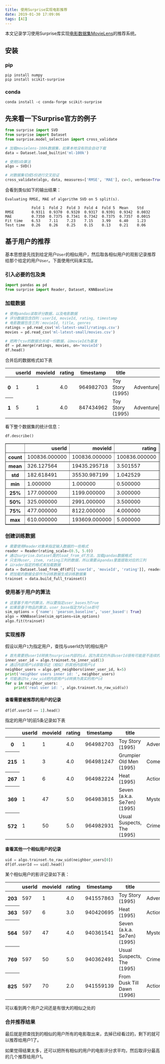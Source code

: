 ```yaml
---
title: 使用Surprise实现电影推荐
date: 2019-01-30 17:09:06
tags: [AI]
---
```


本文记录学习使用Surprise库实现[电影数据集MovieLens](http://files.grouplens.org/datasets/movielens/ml-latest-small.zip)的推荐系统。

<!-- more -->

## 安装

### pip

```
pip install numpy
pip install scikit-surprise
```

### conda

```
conda install -c conda-forge scikit-surprise
```

## 先来看一下Surprise官方的例子

```python
from surprise import SVD
from surprise import Dataset
from surprise.model_selection import cross_validate

# 加载movielens-100k数据集，如果本地没有则会自动下载
data = Dataset.load_builtin('ml-100k')

# 使用SVD算法
algo = SVD()

# 对数据集切成5份进行交叉验证
cross_validate(algo, data, measures=['RMSE', 'MAE'], cv=5, verbose=True)
```

会看到类似如下的输出结果：

```
Evaluating RMSE, MAE of algorithm SVD on 5 split(s).

            Fold 1  Fold 2  Fold 3  Fold 4  Fold 5  Mean    Std
RMSE        0.9311  0.9370  0.9320  0.9317  0.9391  0.9342  0.0032
MAE         0.7350  0.7375  0.7341  0.7342  0.7375  0.7357  0.0015
Fit time    6.53    7.11    7.23    7.15    3.99    6.40    1.23
Test time   0.26    0.26    0.25    0.15    0.13    0.21    0.06
```

## 基于用户的推荐

基本思想是先找到给定用户`User`的相似用户，然后取各相似用户的观影记录推荐给那个给定的用户`User`。下面使用代码来实现。

### 引入必要的包及类

```python
import pandas as pd
from surprise import Reader, Dataset, KNNBaseline
```

### 加载数据

```python
# 使用pandas读取评分数据，以及电影数据
# 评分数据包含四列：userId, movieId, rating, timestamp
# 电影数据包含三列：movieId, title, genres
ratings = pd.read_csv('ml-latest-small/ratings.csv') 
movies = pd.read_csv('ml-latest-small/movies.csv')

# 把两个csv的数据合并成一份数据，以movieId为基准
df = pd.merge(ratings, movies, on='movieId')
df.head()
```

合并后的数据格式如下表

<table>
  <thead>
    <tr>
      <th></th>
      <th>userId</th>
      <th>movieId</th>
      <th>rating</th>
      <th>timestamp</th>
      <th>title</th>
      <th>genres</th>
    </tr>
  </thead>
  <tbody>
    <tr>
      <th>0</th>
      <td>1</td>
      <td>1</td>
      <td>4.0</td>
      <td>964982703</td>
      <td>Toy Story (1995)</td>
      <td>Adventure|Animation|Children|Comedy|Fantasy</td>
    </tr>
    <tr>
      <th>1</th>
      <td>5</td>
      <td>1</td>
      <td>4.0</td>
      <td>847434962</td>
      <td>Toy Story (1995)</td>
      <td>Adventure|Animation|Children|Comedy|Fantasy</td>
    </tr>
  </tbody>
</table>

看下整个数据集的统计信息：

```python
df.describe()
```

<table border="1" class="dataframe">
  <thead>
    <tr style="text-align: right;">
      <th></th>
      <th>userId</th>
      <th>movieId</th>
      <th>rating</th>
      <th>timestamp</th>
    </tr>
  </thead>
  <tbody>
    <tr>
      <th>count</th>
      <td>100836.000000</td>
      <td>100836.000000</td>
      <td>100836.000000</td>
      <td>1.008360e+05</td>
    </tr>
    <tr>
      <th>mean</th>
      <td>326.127564</td>
      <td>19435.295718</td>
      <td>3.501557</td>
      <td>1.205946e+09</td>
    </tr>
    <tr>
      <th>std</th>
      <td>182.618491</td>
      <td>35530.987199</td>
      <td>1.042529</td>
      <td>2.162610e+08</td>
    </tr>
    <tr>
      <th>min</th>
      <td>1.000000</td>
      <td>1.000000</td>
      <td>0.500000</td>
      <td>8.281246e+08</td>
    </tr>
    <tr>
      <th>25%</th>
      <td>177.000000</td>
      <td>1199.000000</td>
      <td>3.000000</td>
      <td>1.019124e+09</td>
    </tr>
    <tr>
      <th>50%</th>
      <td>325.000000</td>
      <td>2991.000000</td>
      <td>3.500000</td>
      <td>1.186087e+09</td>
    </tr>
    <tr>
      <th>75%</th>
      <td>477.000000</td>
      <td>8122.000000</td>
      <td>4.000000</td>
      <td>1.435994e+09</td>
    </tr>
    <tr>
      <th>max</th>
      <td>610.000000</td>
      <td>193609.000000</td>
      <td>5.000000</td>
      <td>1.537799e+09</td>
    </tr>
  </tbody>
</table>

### 创建训练数据

```python
# 需要使用Reader对象来指定输入数据的一些格式
reader = Reader(rating_scale=(0.5, 5.0))
# 通过surprise.Dataset类的load_from_df方法，加载pandas数据格式
# 只支持user, item, rating三列的数据，所以需要从pandas里面提取对应的三列
# 以rader指定的格式来加载数据
data = Dataset.load_from_df(df[['userId', 'movieId', 'rating']], reader)
# 把加载的数据全部作为训练数据生成训练数据集
trainset = data.build_full_trainset()
```

### 使用基于用户的算法

```python
# 这里基于用户的算法，所以要指定user_bases为True
# 如果是基于物品的算法，user_base指定为False即可
sim_options = {'name': 'pearson_baseline', 'user_based': True}
algo = KNNBaseline(sim_options=sim_options)
algo.fit(trainset)
```

### 实现推荐

假设以用户`1`为指定用户，查找与userId为1的相似用户

```python
# 首先需要把userId转换为surprise内部的id，因为真实的外部userId很有可能是不连续的，不利于计算
inner_user_id = algo.trainset.to_inner_uid(1)
# 通过内部用户id获取邻近（相似）的其他内部用户id
neighbor_users = algo.get_neighbors(inner_user_id, k=5)
print('neighbor users inner id: ', neighbor_users)
# 可能通过to_raw_uid把内部用户id转换为真实的用户id
for u in neighbor_users:
    print('real user id: ', algo.trainset.to_raw_uid(u))
```

#### 查看需要被推荐的用户的记录

```python
df[df.userId == 1].head()
```

指定的用户1的前5条记录如下表

<table>
  <thead>
    <tr>
      <th></th>
      <th>userId</th>
      <th>movieId</th>
      <th>rating</th>
      <th>timestamp</th>
      <th>title</th>
      <th>genres</th>
    </tr>
  </thead>
  <tbody>
    <tr>
      <th>0</th>
      <td>1</td>
      <td>1</td>
      <td>4.0</td>
      <td>964982703</td>
      <td>Toy Story (1995)</td>
      <td>Adventure|Animation|Children|Comedy|Fantasy</td>
    </tr>
    <tr>
      <th>215</th>
      <td>1</td>
      <td>3</td>
      <td>4.0</td>
      <td>964981247</td>
      <td>Grumpier Old Men (1995)</td>
      <td>Comedy|Romance</td>
    </tr>
    <tr>
      <th>267</th>
      <td>1</td>
      <td>6</td>
      <td>4.0</td>
      <td>964982224</td>
      <td>Heat (1995)</td>
      <td>Action|Crime|Thriller</td>
    </tr>
    <tr>
      <th>369</th>
      <td>1</td>
      <td>47</td>
      <td>5.0</td>
      <td>964983815</td>
      <td>Seven (a.k.a. Se7en) (1995)</td>
      <td>Mystery|Thriller</td>
    </tr>
    <tr>
      <th>572</th>
      <td>1</td>
      <td>50</td>
      <td>5.0</td>
      <td>964982931</td>
      <td>Usual Suspects, The (1995)</td>
      <td>Crime|Mystery|Thriller</td>
    </tr>
  </tbody>
</table>

#### 查看其他一个相似用户的记录

```python
uid = algo.trainset.to_raw_uid(neighbor_users[0])
df[df.userId == uid].head()
```

某个相似用户的影评记录如下表：
<table>
  <thead>
    <tr>
      <th></th>
      <th>userId</th>
      <th>movieId</th>
      <th>rating</th>
      <th>timestamp</th>
      <th>title</th>
      <th>genres</th>
    </tr>
  </thead>
  <tbody>
    <tr>
      <th>203</th>
      <td>597</td>
      <td>1</td>
      <td>4.0</td>
      <td>941557863</td>
      <td>Toy Story (1995)</td>
      <td>Adventure|Animation|Children|Comedy|Fantasy</td>
    </tr>
    <tr>
      <th>363</th>
      <td>597</td>
      <td>6</td>
      <td>3.0</td>
      <td>940420695</td>
      <td>Heat (1995)</td>
      <td>Action|Crime|Thriller</td>
    </tr>
    <tr>
      <th>564</th>
      <td>597</td>
      <td>47</td>
      <td>4.0</td>
      <td>940361541</td>
      <td>Seven (a.k.a. Se7en) (1995)</td>
      <td>Mystery|Thriller</td>
    </tr>
    <tr>
      <th>769</th>
      <td>597</td>
      <td>50</td>
      <td>5.0</td>
      <td>940362491</td>
      <td>Usual Suspects, The (1995)</td>
      <td>Crime|Mystery|Thriller</td>
    </tr>
    <tr>
      <th>825</th>
      <td>597</td>
      <td>70</td>
      <td>2.0</td>
      <td>941559139</td>
      <td>From Dusk Till Dawn (1996)</td>
      <td>Action|Comedy|Horror|Thriller</td>
    </tr>
  </tbody>
</table>

可以看到两个用户之间还是有很大的相似之处的

### 合并推荐结果

最后就是把查找到的相似的用户所有的电影取出来，去掉已经看过的，剩下的就可以推荐给用户1了。

如果觉得结果太多，还可以把所有相似的用户的电影评分求平均，然后取评分最高的几个推荐给用户1。